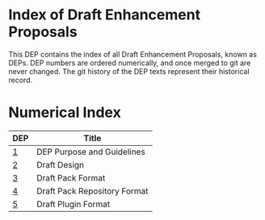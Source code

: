 # Index of Draft Enhancement Proposals

This DEP contains the index of all Draft Enhancement Proposals, known as DEPs. DEP numbers are ordered numerically, and once merged to git are never changed. The git history of the DEP texts represent their historical record.

# Numerical Index

| DEP     | Title                        |
|---------|------------------------------|
| [1][]   | DEP Purpose and Guidelines   |
| [2][]   | Draft Design                 |
| [3][]   | Draft Pack Format            |
| [4][]   | Draft Pack Repository Format |
| [5][]   | Draft Plugin Format          |

[1]: dep-001.md
[2]: dep-002.md
[3]: dep-003.md
[4]: dep-004.md
[5]: dep-005.md
